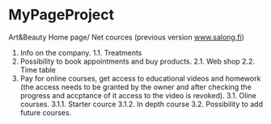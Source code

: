 # MyPageProject
Art&Beauty Home page/ Net cources (previous version www.salong.fi)
1. Info on the company.
1.1. Treatments
2. Possibility to book appointments and buy products.
2.1. Web shop
2.2. Time table
4. Pay for online courses, get access to educational videos and homework (the access needs to be granted by the owner and after checking the progress and accptance of it access to the video is revoked).
3.1. Oline courses.
3.1.1. Starter cource
3.1.2. In depth course
3.2. Possibility to add future courses.
